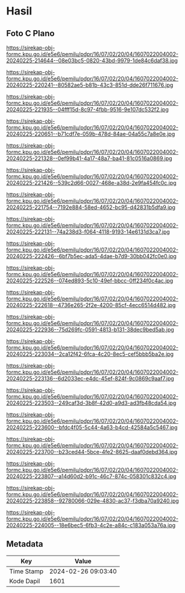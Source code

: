 # Hasil

## Foto C Plano

https://sirekap-obj-formc.kpu.go.id/e5e6/pemilu/pdpr/16/07/02/20/04/1607022004002-20240225-214644--08e03bc5-0820-43bd-9979-1de84c6daf38.jpg

https://sirekap-obj-formc.kpu.go.id/e5e6/pemilu/pdpr/16/07/02/20/04/1607022004002-20240225-220241--80582ae5-b81b-43c3-851d-dde26f711676.jpg

https://sirekap-obj-formc.kpu.go.id/e5e6/pemilu/pdpr/16/07/02/20/04/1607022004002-20240225-221935--04fff15d-8c97-4fbb-9516-9e107dc532f2.jpg

https://sirekap-obj-formc.kpu.go.id/e5e6/pemilu/pdpr/16/07/02/20/04/1607022004002-20240225-220651--b71cdf7e-059b-478d-84ae-04a55c7a8e0e.jpg

https://sirekap-obj-formc.kpu.go.id/e5e6/pemilu/pdpr/16/07/02/20/04/1607022004002-20240225-221328--0ef99b41-4a17-48a7-ba41-81c0516a0869.jpg

https://sirekap-obj-formc.kpu.go.id/e5e6/pemilu/pdpr/16/07/02/20/04/1607022004002-20240225-221426--539c2d66-0027-468e-a38d-2e9fa454fc0c.jpg

https://sirekap-obj-formc.kpu.go.id/e5e6/pemilu/pdpr/16/07/02/20/04/1607022004002-20240225-221754--7192e884-58ed-4652-bc95-d42831b5dfa9.jpg

https://sirekap-obj-formc.kpu.go.id/e5e6/pemilu/pdpr/16/07/02/20/04/1607022004002-20240225-222131--74a238d3-f064-4118-9193-14e6131d3ca7.jpg

https://sirekap-obj-formc.kpu.go.id/e5e6/pemilu/pdpr/16/07/02/20/04/1607022004002-20240225-222426--6bf7b5ec-ada5-4dae-b7d9-30bb042fc0e0.jpg

https://sirekap-obj-formc.kpu.go.id/e5e6/pemilu/pdpr/16/07/02/20/04/1607022004002-20240225-222526--074ed893-5c10-49ef-bbcc-0ff234f0c4ac.jpg

https://sirekap-obj-formc.kpu.go.id/e5e6/pemilu/pdpr/16/07/02/20/04/1607022004002-20240225-222618--4736e265-2f2e-4200-85cf-4ecc6514d482.jpg

https://sirekap-obj-formc.kpu.go.id/e5e6/pemilu/pdpr/16/07/02/20/04/1607022004002-20240225-222936--75d269fc-0591-4813-b131-38dec9bed5ab.jpg

https://sirekap-obj-formc.kpu.go.id/e5e6/pemilu/pdpr/16/07/02/20/04/1607022004002-20240225-223034--2ca12f42-6fca-4c20-8ec5-cef5bbb5ba2e.jpg

https://sirekap-obj-formc.kpu.go.id/e5e6/pemilu/pdpr/16/07/02/20/04/1607022004002-20240225-223136--6d2033ec-e4dc-45ef-824f-9c0869c9aaf7.jpg

https://sirekap-obj-formc.kpu.go.id/e5e6/pemilu/pdpr/16/07/02/20/04/1607022004002-20240225-223503--249caf3d-3b8f-42d0-a9d3-ad3fb48cda54.jpg

https://sirekap-obj-formc.kpu.go.id/e5e6/pemilu/pdpr/16/07/02/20/04/1607022004002-20240225-223600--bfdc4f05-5c44-4a63-b4cd-42584a5c5467.jpg

https://sirekap-obj-formc.kpu.go.id/e5e6/pemilu/pdpr/16/07/02/20/04/1607022004002-20240225-223700--b23ced44-5bce-4fe2-8625-daaf0debd364.jpg

https://sirekap-obj-formc.kpu.go.id/e5e6/pemilu/pdpr/16/07/02/20/04/1607022004002-20240225-223807--a14d60d2-b91c-46c7-874c-058301c832c4.jpg

https://sirekap-obj-formc.kpu.go.id/e5e6/pemilu/pdpr/16/07/02/20/04/1607022004002-20240225-223858--92780066-029e-4830-ac37-f3dba70a9240.jpg

https://sirekap-obj-formc.kpu.go.id/e5e6/pemilu/pdpr/16/07/02/20/04/1607022004002-20240225-224005--18e6bec5-6fb3-4c2e-a84c-c183a053a76a.jpg


## Metadata

| Key        | Value               |
| ---------- | ------------------- |
| Time Stamp | 2024-02-26 09:03:40 |
| Kode Dapil | 1601                |



